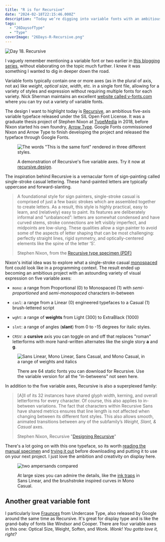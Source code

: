 ```yaml
---
title: "R is for Recursive"
date: "2024-02-18T22:15:46.000Z"
description: "Today we’re digging into variable fonts with an ambitious project with five variable axes."
tags: 
  - "26DaysofType"
  - "Type"
coverImage: "26Days-R-Recursive.png"
---
```


![Day 18. Recursive](images/26Days-R-Recursive-1024x576.png)

I vaguely remember mentioning a variable font or two earlier in [this blogging series](https://nicksimson.com/26-days-of-type/), without elaborating on the topic much further. I knew it was something I wanted to dig in deeper down the road.

Variable fonts typically contain one or more axes (as in the plural of axis, not ax) like _weight_, _optical size_, _width_, etc. in a single font file, allowing for a variety of styles and expression without requiring multiple fonts for each variety. Nick Sherman maintains an excellent [website called v-fonts.com](https://v-fonts.com/) where you can try out a variety of variable fonts.

The design I want to highlight today is [Recursive](https://www.recursive.design/), an ambitious five-axis variable typeface released under the SIL Open Font License. It was a graduate thesis project of Stephen Nixon at [TypeMedia](https://typemedia.org/) in 2018, before Nixon started his own foundry, [Arrow Type](https://www.arrowtype.com/). Google Fonts commissioned Nixon and Arrow Type to finish developing the project and released the typeface through Google Fonts.

<figure>

![The words "This is the same font" rendered in three different styles.](images/26Days-R-Recursive-variable-demo-1024x576.png)

<figcaption>

A demonstration of Recursive's five variable axes. Try it now at [recursive.design](https://www.recursive.design/).

</figcaption>

</figure>

The inspiration behind Recursive is a vernacular form of sign-painting called single-stroke casual lettering. These hand-painted letters are typically uppercase and forward-slanting.

> A foundational style for sign painters, single-stroke casual is comprised of just a few basic strokes which are assembled together to create letters. As a result, this style is highly practical, easy to learn, and (relatively) easy to paint. Its features are deliberately informal and “unbalanced”: letters are somewhat condensed and have curved stems, stroke connections are left visibly imperfect, and midpoints are low-slung. These qualities allow a sign painter to avoid some of the aspects of letter shaping that can be most challenging: perfectly straight lines, rigid symmetry, and optically-centered elements like the spine of the letter ‘S’.
> 
> Stephen Nixon, from the [Recursive type specimen (PDF)](https://www.recursive.design/assets/arrowtype-recursive-sansmono-specimen-230407.pdf)

Nixon's initial idea was to explore what a single-stroke casual [monospaced](https://nicksimson.com/posts/monospaced/) font could look like in a programming context. The result ended up becoming an ambitious project with an astounding variety of visual expression on five variable axes:

- `mono`: a range from Proportional (0) to Monospaced (1) with _semi-proportioned_ and _semi-monospaced_ characters in-between

- `casl`: a range from a Linear (0) engineered typefaces to a Casual (1) brush-lettered script

- `wght`: a range of **weights** from Light (300) to ExtraBlack (1000)

- `slnt`: a range of angles (**slant**) from 0 to -15 degrees for italic styles.

- `CRSV`: a **cursive** axis you can toggle on and off that replaces "roman" letterforms with more hand-written alternates like the single story **a** and **g**.

<figure>

![Sans Linear, Mono Linear, Sans Casual, and Mono Casual, in a range of weights and italics](images/26Days-R-Recursive-64-static-fonts-1024x576.png)

<figcaption>

There are 64 static fonts you can download for Recursive. Use the variable version for all the "in-betweens" not seen here.

</figcaption>

</figure>

In addition to the five variable axes, Recursive is also a superplexed family:

> \[A\]ll of its 32 instances have shared glyph width, kerning, and overall letterforms for every character. Of course, this also applies to in-between variations. The fact that characters within Recursive Sans have shared metrics ensures that line length is not affected when changing between its different font styles. This also allows smooth, animated transitions between any of the subfamily’s _Weight, Slant, & Casual_ axes.
> 
> Stephen Nixon, Recursive "[Designing Recursive](https://www.recursive.design/process/)"

There's a lot going on with this one typeface, so its worth [reading the manual specimen](https://www.recursive.design/assets/arrowtype-recursive-sansmono-specimen-230407.pdf) and [trying it out](https://www.recursive.design/#toolbar) before downloading and putting it to use on your next project. I just love the ambition and creativity on display here.

<figure>

![two ampersands compared](images/26Days-R-Recursive-ampersand-1024x576.png)

<figcaption>

At large sizes you can admire the details, like the [ink traps](https://nicksimson.com/posts/ink-traps/) in Sans Linear, and the brushstroke inspired curves in Mono Casual.

</figcaption>

</figure>

## Another great variable font

I particularly love [Fraunces](https://fraunces.undercase.xyz/) from Undercase Type, also released by Google around the same time as Recursive. It's great for display type and is like the grand-baby of fonts like Windsor and Cooper. There are four variable axes in this one: Optical Size, Weight, Soften, and Wonk. _Wonk! You gotta love it, right?_
